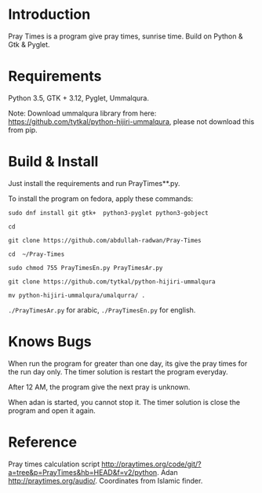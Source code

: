 # Introduction
Pray Times is a program give pray times, sunrise time. Build on Python & Gtk & Pyglet.
# Requirements
Python 3.5, GTK + 3.12, Pyglet, Ummalqura.

Note: Download ummalqura library from here: https://github.com/tytkal/python-hijiri-ummalqura, please not download this from pip.
# Build & Install
Just install the requirements and run PrayTimes**.py.

To install the program on fedora, apply these commands:

`sudo dnf install git gtk+  python3-pyglet python3-gobject`

`cd`

`git clone https://github.com/abdullah-radwan/Pray-Times`

`cd  ~/Pray-Times`

`sudo chmod 755 PrayTimesEn.py PrayTimesAr.py`

`git clone https://github.com/tytkal/python-hijiri-ummalqura`

`mv python-hijiri-ummalqura/umalqurra/ .`

`./PrayTimesAr.py` for arabic, `./PrayTimesEn.py` for english.

# Knows Bugs
When run the program for greater than one day, its give the pray times for the run day only. The timer solution is restart the program everyday.

After 12 AM, the program give the next pray is unknown.

When adan is started, you cannot stop it. The timer solution is close the program and open it again.

# Reference

Pray times calculation script http://praytimes.org/code/git/?a=tree&p=PrayTimes&hb=HEAD&f=v2/python. Adan http://praytimes.org/audio/. Coordinates from Islamic finder.


